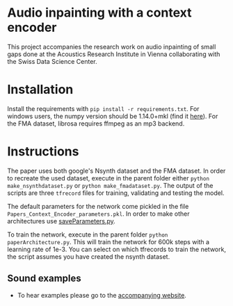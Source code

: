 # Audio inpainting with a context encoder

This project accompanies the research work on audio inpainting of small gaps done at the Acoustics Research Institute in Vienna collaborating with the Swiss Data Science Center.

# Installation

Install the requirements with `pip install -r requirements.txt`. For windows users, the numpy version should be 1.14.0+mkl (find it [here](https://www.lfd.uci.edu/~gohlke/pythonlibs/)). For the FMA dataset, librosa requires ffmpeg as an mp3 backend. 

# Instructions
The paper uses both google's Nsynth dataset and the FMA dataset. In order to recreate the used dataset, execute in the parent folder either `python make_nsynthdataset.py` or  `python make_fmadataset.py`. The output of the scripts are three `tfrecord` files for training, validating and testing the model.
 
The default parameters for the network come pickled in the file `Papers_Context_Encoder_parameters.pkl`. In order 
to make other architectures use [saveParameters.py](utils/saveParameters.py).
 
To train the network, execute in the parent folder `python paperArchitecture.py`. This will train the network for 600k steps with a learning rate of 1e-3. You can select on which tfrecords to train the network, the script assumes you have created the nsynth dataset.

## Sound examples

- To hear examples please go to the [accompanying website](https://andimarafioti.github.io/audioContextEncoder/).

